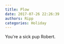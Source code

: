 ```yaml
---
title: Plow
date: 2017-07-26 22:26:39
authors: Ripp
categories: Holiday
---
```


 You're a sick pup Robert.